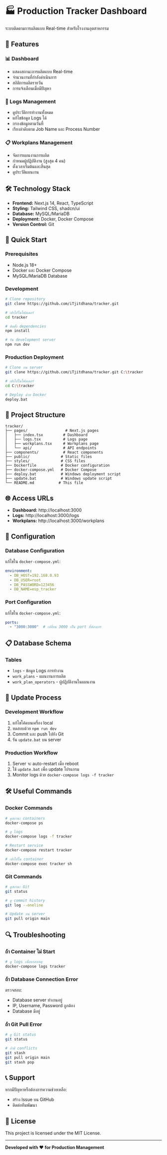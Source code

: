 # 🏭 Production Tracker Dashboard

ระบบติดตามการผลิตแบบ Real-time สำหรับโรงงานอุตสาหกรรม

## 🌟 Features

### 📊 Dashboard
- แสดงสถานะการผลิตแบบ Real-time
- จำนวนงานที่กำลังดำเนินการ
- สถิติการผลิตรายวัน
- การแจ้งเตือนเมื่อมีปัญหา

### 📝 Logs Management
- ดูประวัติการทำงานทั้งหมด
- แก้ไขข้อมูล Logs ได้
- กรองข้อมูลตามวันที่
- เรียงลำดับตาม Job Name และ Process Number

### 📋 Workplans Management
- จัดการแผนงานการผลิต
- กำหนดผู้ปฏิบัติงาน (สูงสุด 4 คน)
- ตั้งเวลาเริ่มต้นและสิ้นสุด
- ดูประวัติแผนงาน

## 🛠️ Technology Stack

- **Frontend:** Next.js 14, React, TypeScript
- **Styling:** Tailwind CSS, shadcn/ui
- **Database:** MySQL/MariaDB
- **Deployment:** Docker, Docker Compose
- **Version Control:** Git

## 🚀 Quick Start

### Prerequisites
- Node.js 18+
- Docker และ Docker Compose
- MySQL/MariaDB Database

### Development
```bash
# Clone repository
git clone https://github.com/iTjitdhana/tracker.git

# เข้าไปในโฟลเดอร์
cd tracker

# ติดตั้ง dependencies
npm install

# รัน development server
npm run dev
```

### Production Deployment
```bash
# Clone บน server
git clone https://github.com/iTjitdhana/tracker.git C:\tracker

# เข้าไปในโฟลเดอร์
cd C:\tracker

# Deploy ด้วย Docker
deploy.bat
```

## 📁 Project Structure

```
tracker/
├── pages/                 # Next.js pages
│   ├── index.tsx         # Dashboard
│   ├── logs.tsx          # Logs page
│   ├── workplans.tsx     # Workplans page
│   └── api/              # API endpoints
├── components/           # React components
├── public/              # Static files
├── styles/              # CSS files
├── Dockerfile           # Docker configuration
├── docker-compose.yml   # Docker Compose
├── deploy.bat           # Windows deployment script
├── update.bat           # Windows update script
└── README.md           # This file
```

## 🌐 Access URLs

- **Dashboard:** http://localhost:3000
- **Logs:** http://localhost:3000/logs
- **Workplans:** http://localhost:3000/workplans

## 🔧 Configuration

### Database Configuration
แก้ไขใน `docker-compose.yml`:
```yaml
environment:
  - DB_HOST=192.168.0.93
  - DB_USER=root
  - DB_PASSWORD=123456
  - DB_NAME=esp_tracker
```

### Port Configuration
แก้ไขใน `docker-compose.yml`:
```yaml
ports:
  - "3000:3000"  # เปลี่ยน 3000 เป็น port ที่ต้องการ
```

## 📋 Database Schema

### Tables
- `logs` - ข้อมูล Logs การทำงาน
- `work_plans` - แผนงานการผลิต
- `work_plan_operators` - ผู้ปฏิบัติงานในแผนงาน

## 🔄 Update Process

### Development Workflow
1. แก้ไขโค้ดบนเครื่อง local
2. ทดสอบด้วย `npm run dev`
3. Commit และ push ไปยัง Git
4. รัน `update.bat` บน server

### Production Workflow
1. Server จะ auto-restart เมื่อ reboot
2. ใช้ `update.bat` เพื่อ update โปรแกรม
3. Monitor logs ด้วย `docker-compose logs -f tracker`

## 🛠️ Useful Commands

### Docker Commands
```bash
# ดูสถานะ containers
docker-compose ps

# ดู logs
docker-compose logs -f tracker

# Restart service
docker-compose restart tracker

# เข้าไปใน container
docker-compose exec tracker sh
```

### Git Commands
```bash
# ดูสถานะ Git
git status

# ดู commit history
git log --oneline

# Update บน server
git pull origin main
```

## 🔍 Troubleshooting

### ถ้า Container ไม่ Start
   ```bash
# ดู logs เพื่อหาสาเหตุ
docker-compose logs tracker
```

### ถ้า Database Connection Error
ตรวจสอบ:
- Database server ทำงานอยู่
- IP, Username, Password ถูกต้อง
- Database มีอยู่

### ถ้า Git Pull Error
   ```bash
# ดู Git status
git status

# ถ้ามี conflicts
git stash
git pull origin main
git stash pop
```

## 📞 Support

หากมีปัญหาหรือต้องการความช่วยเหลือ:
- สร้าง Issue บน GitHub
- ติดต่อทีมพัฒนา

## 📄 License

This project is licensed under the MIT License.

---

**Developed with ❤️ for Production Management** 